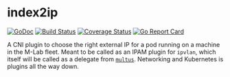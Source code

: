 # index2ip

[![GoDoc](https://godoc.org/github.com/m-lab/index2ip?status.svg)](https://godoc.org/github.com/m-lab/index2ip) [![Build Status](https://travis-ci.org/m-lab/index2ip.svg?branch=master)](https://travis-ci.org/m-lab/index2ip) [![Coverage Status](https://coveralls.io/repos/github/m-lab/index2ip/badge.svg?branch=master)](https://coveralls.io/github/m-lab/index2ip?branch=master) [![Go Report Card](https://goreportcard.com/badge/github.com/m-lab/index2ip)](https://goreportcard.com/report/github.com/m-lab/index2ip)


A CNI plugin to choose the right external IP for a pod running on a machine in
the M-Lab fleet.  Meant to be called as an IPAM plugin for `ipvlan`, which
itself will be called as a delegate from
[`multus`](https://github.com/intel/multus-cni).  Networking and Kubernetes is
plugins all the way down.
